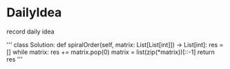# DailyIdea

record daily idea

'''
class Solution:
    def spiralOrder(self, matrix: List[List[int]]) -> List[int]:
        res = []
        while matrix:
            res += matrix.pop(0)
            matrix = list(zip(*matrix))[::-1]
        return res
'''
